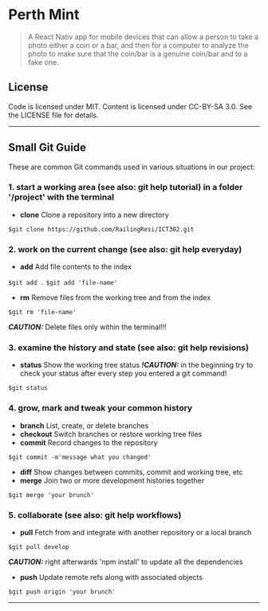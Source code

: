 # Perth Mint
>   A React Nativ app for mobile devices that can allow a person to take a photo either a coin or a bar, and then for a computer to analyze the photo to make sure that the coin/bar is a genuine coin/bar and to a fake one.


## License

Code is licensed under MIT. Content is licensed under CC-BY-SA 3.0. See the LICENSE file for details.

---


## Small Git Guide

These are common Git commands used in various situations in our project:

### 1. start a working area (see also: git help tutorial) in a folder '/project' with the terminal

+ **clone**      Clone a repository into a new directory

`$git clone https://github.com/RailingResi/ICT302.git`



### 2. work on the current change (see also: git help everyday)

+ **add**        Add file contents to the index

`$git add .`
`$git add 'file-name'`

+ **rm**         Remove files from the working tree and from the index 

`$git rm 'file-name'`

**_CAUTION:_** Delete files only within the terminal!!!



### 3. examine the history and state (see also: git help revisions)

+ **status**     Show the working tree status **_!CAUTION:_** in the beginning try to check your status after every step you entered a git command!

`$git status`

<Enter>

### 4. grow, mark and tweak your common history

+ **branch**     List, create, or delete branches
+ **checkout**   Switch branches or restore working tree files
+ **commit**     Record changes to the repository

`$git commit -m'message what you changed'`

+ **diff**       Show changes between commits, commit and working tree, etc
+ **merge**      Join two or more development histories together

`$git merge 'your brunch'`

<Enter>

### 5.  collaborate (see also: git help workflows)

+ **pull**       Fetch from and integrate with another repository or a local branch

`$git pull develop`

**_CAUTION:_** right afterwards 'npm install' to update all the dependencies

+ **push**       Update remote refs along with associated objects

`$git push origin 'your brunch'`

---


